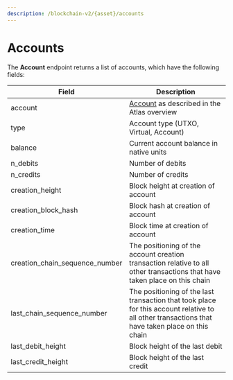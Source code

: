 ```yaml
---
description: /blockchain-v2/{asset}/accounts
---
```


# Accounts

The **Account** endpoint returns a list of accounts, which have the following fields:

| Field                             | Description                                                                                                                                     |
| --------------------------------- | ----------------------------------------------------------------------------------------------------------------------------------------------- |
| account                           | [Account](accounts.md) as described in the Atlas overview                                                                                       |
| type                              | Account type (UTXO, Virtual, Account)                                                                                                           |
| balance                           | Current account balance in native units                                                                                                         |
| n\_debits                         | Number of debits                                                                                                                                |
| n\_credits                        | Number of credits                                                                                                                               |
| creation\_height                  | Block height at creation of account                                                                                                             |
| creation\_block\_hash             | Block hash at creation of account                                                                                                               |
| creation\_time                    | Block time at creation of account                                                                                                               |
| creation\_chain\_sequence\_number | The positioning of the account creation transaction relative to all other transactions that have taken place on this chain                      |
| last\_chain\_sequence\_number     | The positioning of the last transaction that took place for this account relative to all other transactions that have taken place on this chain |
| last\_debit\_height               | Block height of the last debit                                                                                                                  |
| last\_credit\_height              | Block height of the last credit                                                                                                                 |

